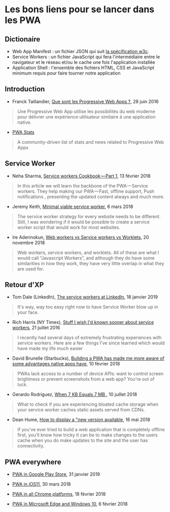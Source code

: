 # Les bons liens pour se lancer dans les PWA

## Dictionaire 

- Web App Manifest : un fichier JSON qui suit [la spécification w3c](https://w3c.github.io/manifest/).
- Service Workers : un fichier JavaScript qui fera l'intermédiaire entre le navigateur et le réseau et/ou le cache une fois l'application installée
- Application Shell : l'ensemble des fichiers HTML, CSS et JavaScript minimum requis pour faire tourner notre application

## Introduction 

* Franck Taillandier, [Que sont les Progressive Web Apps ?](https://frank.taillandier.me/2016/06/28/que-sont-les-progressive-web-apps/), 28 juin 2016 

> Une Progressive Web App utilise les possibilités du web moderne pour délivrer une expérience utilisateur similaire à une application native.

* [PWA Stats](https://www.pwastats.com/)

> A community-driven list of stats and news related to Progressive Web Apps

## Service Worker

* Neha Sharma, [Service workers Cookbook — Part 1](https://medium.com/@hellonehha/pwa-series-service-workers-cookbook-part-1-c89fa0d547a7), 13 février 2018

> In this article we will learn the backbone of the PWA — Service workers. They help making our PWA — Fast, offline support, Push notifications , presenting the updated content always and much more.

* Jeremy Keith, [Minimal viable service worker](https://adactio.com/journal/13540), 6 mars 2018

> The service worker strategy for every website needs to be different. Still, I was wondering if it would be possible to create a service worker script that would work for most websites.

* Ire Aderinokun, [Web workers vs Service workers vs Worklets](), 20 novembre 2018

> Web workers, service workers, and worklets. All of these are what I would call “Javascript Workers”, and although they do have some similarities in how they work, they have very little overlap in what they are used for.


## Retour d'XP

* Tom Dale (LinkedIn), [The service workers at LinkedIn](https://twitter.com/tomdale/status/1086306144195395586), 18 janvier 2019

> It's way, way too easy right now to have Service Worker blow up in your face.

* Rich Harris (NY Times), [Stuff I wish I'd known sooner about service workers](https://gist.github.com/Rich-Harris/fd6c3c73e6e707e312d7c5d7d0f3b2f9), 21 juillet 2016

> I recently had several days of extremely frustrating experiences with service workers. Here are a few things I've since learned which would have made my life much easier

*  David Brunelle (Starbucks), [Building a PWA has made me more aware of some advantages native apps have](https://twitter.com/davidbrunelle/status/962398379136331777), 10 février 2018

> PWAs lack access to a number of device APIs: want to control screen brightness or prevent screenshots from a web app? You're out of luck.

* Gerardo Rodriguez, [ When 7 KB Equals 7 MB ](https://cloudfour.com/thinks/when-7-kb-equals-7-mb/), 10 juillet 2018

> What to check if you are experiencing bloated cache storage when your service worker caches static assets served from CDNs.

* Dean Hume, [How to display a "new version available](https://deanhume.com/displaying-a-new-version-available-progressive-web-app/), 16 mai 2018

> If you’ve ever tried to build a web application that is completely offline first, you’ll know how tricky it can be to make changes to the users cache when you do make updates to the site and the user has connectivity.

## PWA everywhere

* [PWA in Google Play Store](https://medium.com/@firt/google-play-store-now-open-for-progressive-web-apps-ec6f3c6ff3cc), 31 janvier 2019

* [PWA in iOS11](https://medium.com/@firt/progressive-web-apps-on-ios-are-here-d00430dee3a7), 30 mars 2018

* [PWA in all Chrome platforms](https://medium.com/@kennethrohde/progressive-web-apps-coming-to-all-chrome-platforms-80e31272e2a8), 18 février 2018

* [PWA in Microsoft Edge and Windows 10](https://blogs.windows.com/msedgedev/2018/02/06/welcoming-progressive-web-apps-edge-windows-10/), 6 février 2018



